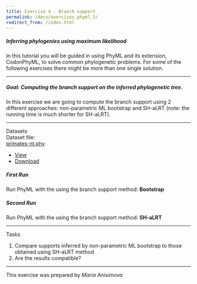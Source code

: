 ```yaml
---
title: Exercise 4 - Branch support
permalink: /docs/exercises_phyml_3/
redirect_from: /index.html
---
```


##### Inferring phylogenies using maximum likelihood
In this tutorial you will be guided in using PhyML and its extension, CodonPhyML, to solve common phylogenetic problems. For some of the following exercises there might be more than one single solution.

---

##### **Goal: Computing the branch support on the inferred phylogenetic tree.**

In this exercise we are going to compute the branch support using 2 different approaches: non-parametric ML bootstrap and SH-aLRT (note: the running time is much shorter for SH-aLRT).

---

<div class="panel panel-primary">
    <div class="panel-heading">Datasets</div>
    <div class="panel-body">
        Dataset file: <div class="btn-group">
          <a href="#" class="btn btn-default">primates-nt.phy</a>
          <a href="#" class="btn btn-default dropdown-toggle" data-toggle="dropdown"><span class="caret"></span></a>
          <ul class="dropdown-menu">
            <li><a href="#">View</a></li>
            <li><a href="../../tutorial_data/tutorial01_phyml/primates-nt.phy">Download</a></li>
          </ul>
        </div>
    </div>
</div>


##### First Run

Run PhyML with the using the branch support method: **Bootstrap**

##### Second Run

Run PhyML with the using the branch support method: **SH-aLRT**


---


<div class="panel panel-default">
    <div class="panel-heading">Tasks</div>
    <div class="panel-body">
    <ol>
      <li>Compare supports inferred by non-parametric ML bootstrap to those obtained using SH-aLRT method</li>
      <li>Are the results compatible?</li>
    </ol>
    </div>
</div>

---

This exercise was prepared by *Maria Anisimova*
